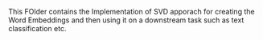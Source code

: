 This FOlder contains the Implementation of SVD apporach for creating the Word Embeddings and then using it on a downstream task such as text classification etc.
